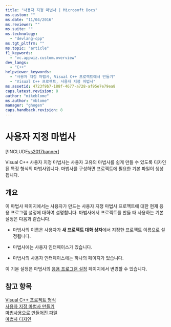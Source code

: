 ```yaml
---
title: "사용자 지정 마법사 | Microsoft Docs"
ms.custom: ""
ms.date: "11/04/2016"
ms.reviewer: ""
ms.suite: ""
ms.technology: 
  - "devlang-cpp"
ms.tgt_pltfrm: ""
ms.topic: "article"
f1_keywords: 
  - "vc.appwiz.custom.overview"
dev_langs: 
  - "C++"
helpviewer_keywords: 
  - "사용자 지정 마법사, Visual C++ 프로젝트에서 만들기"
  - "Visual C++ 프로젝트, 사용자 지정 마법사"
ms.assetid: 4723f9b7-188f-4677-a728-af95e7e79ea8
caps.latest.revision: 8
author: "mikeblome"
ms.author: "mblome"
manager: "ghogen"
caps.handback.revision: 8
---
```

# 사용자 지정 마법사
[!INCLUDE[vs2017banner](../assembler/inline/includes/vs2017banner.md)]

Visual C\+\+ 사용자 지정 마법사는 사용자 고유의 마법사를 쉽게 만들 수 있도록 디자인된 특정 형식의 마법사입니다.  마법사를 구성하면 프로젝트에 필요한 기본 파일이 생성됩니다.  
  
## 개요  
 이 마법사 페이지에서는 사용자가 만드는 사용자 지정 마법사 프로젝트에 대한 현재 응용 프로그램 설정에 대하여 설명합니다.  마법사에서 프로젝트를 만들 때 사용하는 기본 설정은 다음과 같습니다.  
  
-   마법사의 이름은 사용자가 **새 프로젝트 대화 상자**에서 지정한 프로젝트 이름으로 설정됩니다.  
  
-   마법사에는 사용자 인터페이스가 있습니다.  
  
-   마법사의 사용자 인터페이스에는 하나의 페이지가 있습니다.  
  
 이 기본 설정은 마법사의 [응용 프로그램 설정](../ide/application-settings-custom-wizard.md) 페이지에서 변경할 수 있습니다.  
  
## 참고 항목  
 [Visual C\+\+ 프로젝트 형식](../ide/visual-cpp-project-types.md)   
 [사용자 지정 마법사 만들기](../ide/creating-a-custom-wizard.md)   
 [마법사용으로 만들어진 파일](../ide/files-created-for-your-wizard.md)   
 [마법사 디자인](../ide/designing-a-wizard.md)